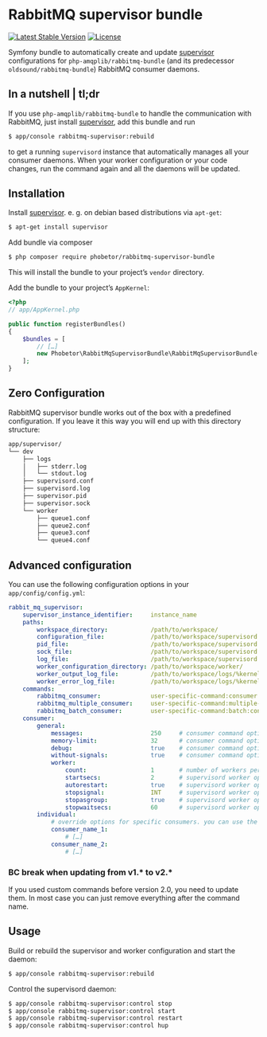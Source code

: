 RabbitMQ supervisor bundle
==========================

[![Latest Stable Version](https://poser.pugx.org/phobetor/rabbitmq-supervisor-bundle/v/stable.png)](https://packagist.org/packages/phobetor/rabbitmq-supervisor-bundle) [![License](https://poser.pugx.org/phobetor/rabbitmq-supervisor-bundle/license.png)](https://packagist.org/packages/phobetor/rabbitmq-supervisor-bundle)

Symfony bundle to automatically create and update [supervisor](http://supervisord.org/) configurations for `php-amqplib/rabbitmq-bundle` (and its predecessor `oldsound/rabbitmq-bundle`) RabbitMQ consumer daemons.

## In a nutshell | tl;dr

If you use `php-amqplib/rabbitmq-bundle` to handle the communication with RabbitMQ, just install [supervisor](http://supervisord.org/), add this bundle and run
```sh
$ app/console rabbitmq-supervisor:rebuild
```
to get a running `supervisord` instance that automatically manages all your consumer daemons.
When your worker configuration or your code changes, run the command again and all the daemons will be updated.

## Installation

Install [supervisor](http://supervisord.org/). e. g. on debian based distributions via `apt-get`:
```sh
$ apt-get install supervisor
```

Add bundle via composer
```sh
$ php composer require phobetor/rabbitmq-supervisor-bundle
```
This will install the bundle to your project’s `vendor` directory.

Add the bundle to your project’s `AppKernel`:
```php
<?php
// app/AppKernel.php

public function registerBundles()
{
    $bundles = [
        // […]
        new Phobetor\RabbitMqSupervisorBundle\RabbitMqSupervisorBundle(),
    ];
}
```

## Zero Configuration

RabbitMQ supervisor bundle works out of the box with a predefined configuration. If you leave it this way you will end
up with this directory structure:
```sh
app/supervisor/
└── dev
    ├── logs
    │   ├── stderr.log
    │   └── stdout.log
    ├── supervisord.conf
    ├── supervisord.log
    ├── supervisor.pid
    ├── supervisor.sock
    └── worker
        ├── queue1.conf
        ├── queue2.conf
        ├── queue3.conf
        └── queue4.conf
```

## Advanced configuration

You can use the following configuration options in your `app/config/config.yml`:
```yml
rabbit_mq_supervisor:
    supervisor_instance_identifier:     instance_name
    paths:
        workspace_directory:            /path/to/workspace/
        configuration_file:             /path/to/workspace/supervisord.conf
        pid_file:                       /path/to/workspace/supervisord.pid
        sock_file:                      /path/to/workspace/supervisord.sock
        log_file:                       /path/to/workspace/supervisord.log
        worker_configuration_directory: /path/to/workspace/worker/
        worker_output_log_file:         /path/to/workspace/logs/%kernel.environment%.log
        worker_error_log_file:          /path/to/workspace/logs/%kernel.environment%.log
    commands:
        rabbitmq_consumer:              user-specific-command:consumer
        rabbitmq_multiple_consumer:     user-specific-command:multiple-consumer
        rabbitmq_batch_consumer:        user-specific-command:batch:consumer
    consumer:
        general:
            messages:                   250     # consumer command option: messages to consume
            memory-limit:               32      # consumer command option: allowed memory for this process
            debug:                      true    # consumer command option: enable debugging
            without-signals:            true    # consumer command option: disable catching of system signals
            worker:
                count:                  1       # number of workers per consumer
                startsecs:              2       # supervisord worker option: seconds to consider program running
                autorestart:            true    # supervisord worker option: if supervisord should restarted program automatically
                stopsignal:             INT     # supervisord worker option: the signal used to kill the program
                stopasgroup:            true    # supervisord worker option: if whole process group should be stopped
                stopwaitsecs:           60      # supervisord worker option: seconds to wait after stop signal before sending kill signal
        individual:
            # override options for specific consumers. you can use the same options for any consumer as in consumer.general
            consumer_name_1:
                # […]
            consumer_name_2:
                # […]
```

### BC break when updating from v1.* to v2.*
If you used custom commands before version 2.0, you need to update them. In most case you can just remove everything
after the command name.

## Usage

Build or rebuild the supervisor and worker configuration and start the daemon:
```sh
$ app/console rabbitmq-supervisor:rebuild
```

Control the supervisord daemon:
```sh
$ app/console rabbitmq-supervisor:control stop
$ app/console rabbitmq-supervisor:control start
$ app/console rabbitmq-supervisor:control restart
$ app/console rabbitmq-supervisor:control hup
```
